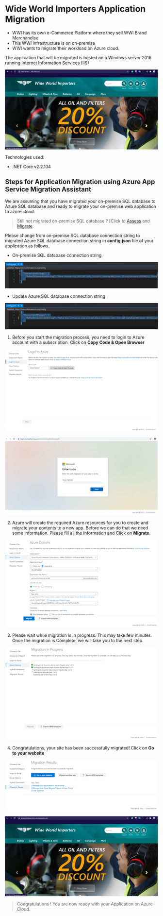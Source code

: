 # Wide World Importers Application Migration
* WWI has its own e-Commerce Platform where they sell WWI Brand Merchandise
* This WWI infrastructure is on on-premise
* WWI wants to migrate their workload on Azure cloud.

The application that will be migrated is hosted on a Windows server 2016 running Internet Information Services (IIS)


<kbd>
  <img src="../images/WWI-eCommerce/onprem-application.png">
</kbd></p>

Technologies used:
 - .NET Core v2.2.104


## Steps for Application Migration using Azure App Service Migration Assistant

We are assuming that you have migrated your on-premise SQL database to Azure SQL database and ready to migrate your on-premise web application to azure cloud.

> Still not migrated on-premise SQL database ? [Click to [Assess](../assess/wwi-ecomm-db.md) and [Migrate](../migrate/wwi-ecomm-db.md).

Please change from on-premise SQL database connection string to migrated Azure SQL database connection string in **config.json** file of your application as follows.

* On-premise SQL database connection string

<kbd>
  <img src="../images/WWI-eCommerce/onprem-connection.png">
</kbd></p>

* Update Azure SQL database connection string

<kbd>
  <img src="../images/WWI-eCommerce/remote-connection.png">
</kbd></p>

1. Before you start the migration process, you need to login to Azure account with a subscription. Click on **Copy Code & Open Browser**

<kbd>
  <img src="../images/WWI-eCommerce/app-assessment-3.png">
</kbd></p>

<kbd>
  <img src="../images/WWI-eCommerce/app-assessment-4.png">
</kbd></p>

2. Azure will create the required Azure resources for you to create and migrate your contents to a new app. Before we can do that we need some information. Please fill all the information and Click on **Migrate**.

<kbd>
  <img src="../images/WWI-eCommerce/app-assessment-9.png">
</kbd></p>

3. Please wait while migration is in progress. This may take few minutes. Once the migration is Complete, we will take you to the next step.

<kbd>
  <img src="../images/WWI-eCommerce/app-assessment-10.png">
</kbd></p>

4. Congratulations, your site has been successfully migrated! Click on **Go to your website**

<kbd>
  <img src="../images/WWI-eCommerce/app-assessment-11.png">
</kbd></p>

<kbd>
  <img src="../images/WWI-eCommerce/remote-application.png">
</kbd></p>

> Congratulations ! You are now ready with your Application on Azure Cloud. 